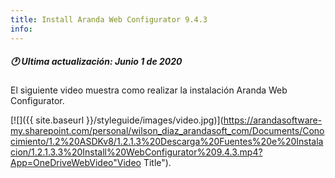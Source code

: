```yaml
---
title: Install Aranda Web Configurator 9.4.3
info:
---
```


##### 🕐 Ultima actualización: Junio 1 de 2020


El siguiente video muestra como realizar la instalación Aranda Web Configurator.


[![]({{ site.baseurl }}/styleguide/images/video.jpg)](https://arandasoftware-my.sharepoint.com/personal/wilson_diaz_arandasoft_com/Documents/Conocimiento/1.2%20ASDKv8/1.2.1.3%20Descarga%20Fuentes%20e%20Instalacion/1.2.1.3.3%20Install%20WebConfigurator%209.4.3.mp4?App=OneDriveWebVideo"Video Title").
